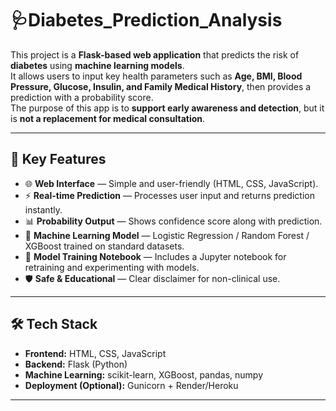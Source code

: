 # 🩺Diabetes_Prediction_Analysis

This project is a **Flask-based web application** that predicts the risk of **diabetes** using **machine learning models**.  
It allows users to input key health parameters such as **Age, BMI, Blood Pressure, Glucose, Insulin, and Family Medical History**, then provides a prediction with a probability score.  
The purpose of this app is to **support early awareness and detection**, but it is **not a replacement for medical consultation**.

---

## 🔑 Key Features
- 🌐 **Web Interface** — Simple and user-friendly (HTML, CSS, JavaScript).  
- ⚡ **Real-time Prediction** — Processes user input and returns prediction instantly.  
- 📊 **Probability Output** — Shows confidence score along with prediction.  
- 🔄 **Machine Learning Model** — Logistic Regression / Random Forest / XGBoost trained on standard datasets.  
- 🧪 **Model Training Notebook** — Includes a Jupyter notebook for retraining and experimenting with models.  
- 🛡️ **Safe & Educational** — Clear disclaimer for non-clinical use.  

---

## 🛠️ Tech Stack
- **Frontend:** HTML, CSS, JavaScript  
- **Backend:** Flask (Python)  
- **Machine Learning:** scikit-learn, XGBoost, pandas, numpy  
- **Deployment (Optional):** Gunicorn + Render/Heroku  

---
